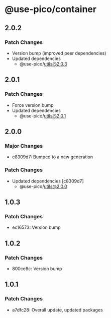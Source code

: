 # @use-pico/container

## 2.0.2

### Patch Changes

- Version bump (improved peer dependencies)
- Updated dependencies
    - @use-pico/utils@2.0.3

## 2.0.1

### Patch Changes

- Force version bump
- Updated dependencies
    - @use-pico/utils@2.0.1

## 2.0.0

### Major Changes

- c8309d7: Bumped to a new generation

### Patch Changes

- Updated dependencies [c8309d7]
    - @use-pico/utils@2.0.0

## 1.0.3

### Patch Changes

- ec16573: Version bump

## 1.0.2

### Patch Changes

- 800ce8c: Version bump

## 1.0.1

### Patch Changes

- a7dfc28: Overall update, updated packages
